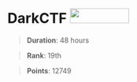 # DarkCTF [<img src="https://ctftime.org/static/images/ct/logo.svg"  height="30px" width="120px">](https://ctftime.org/event/1118)

>**Duration**: 48 hours

>**Rank**:    19th

>**Points**: 12749
